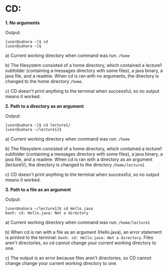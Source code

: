 # CD:

**1. No arguments**

Output:
```
[user@sahara ~]$ cd
[user@sahara ~]$
```

a) Current working directory when command was run:
```/home```

b) The filesystem consisted of a home directory, which contained a lecture1 subfolder (containing a messages directory with some files), a java binary, a java file, and a readme. When cd is ran with no arguments, the directory is changed to the home directory ```/home```.

c) CD doesn't print anything to the terminal when successful, so no output means it worked.

**2. Path to a directory as an argument**

Output:

```
[user@sahara ~]$ cd lecture1/
[user@sahara ~/lecture1]$
```

a) Current working directory when command was run:
```/home```

b) The filesystem consisted of a home directory, which contained a lecture1 subfolder (containing a messages directory with some files), a java binary, a java file, and a readme. When cd is ran with a directory as an argument (lecture1/), the directory is changed to the directory ```/home/lecture1```

c) CD doesn't print anything to the terminal when successful, so no output means it worked.

**3. Path to a file as an argument**

Output:

```
[user@sahara ~/lecture1]$ cd Hello.java 
bash: cd: Hello.java: Not a directory
```

a) Current working directory when command was run:
```/home/lecture1```

b) When cd is ran with a file as an argument (Hello.java), an error statement is printed to the terminal: ```bash: cd: Hello.java: Not a directory```. Files aren't directories, so cd cannot change your current working directory to one.

c) The output is an error because files aren't directories, so CD cannot change change your current working directory to one.
